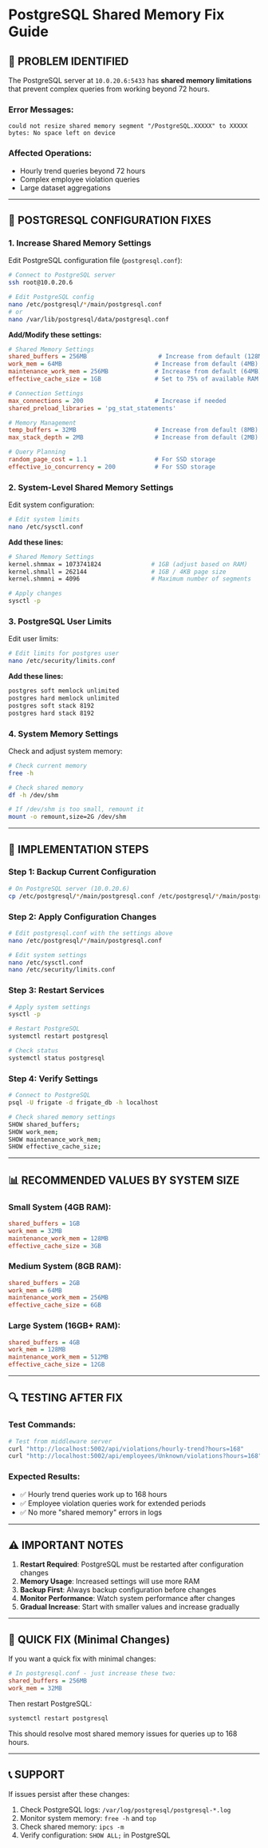 # PostgreSQL Shared Memory Fix Guide

## 🚨 **PROBLEM IDENTIFIED**

The PostgreSQL server at `10.0.20.6:5433` has **shared memory limitations** that prevent complex queries from working beyond 72 hours.

### **Error Messages:**
```
could not resize shared memory segment "/PostgreSQL.XXXXX" to XXXXX bytes: No space left on device
```

### **Affected Operations:**
- Hourly trend queries beyond 72 hours
- Complex employee violation queries
- Large dataset aggregations

---

## 🔧 **POSTGRESQL CONFIGURATION FIXES**

### **1. Increase Shared Memory Settings**

Edit PostgreSQL configuration file (`postgresql.conf`):

```bash
# Connect to PostgreSQL server
ssh root@10.0.20.6

# Edit PostgreSQL config
nano /etc/postgresql/*/main/postgresql.conf
# or
nano /var/lib/postgresql/data/postgresql.conf
```

**Add/Modify these settings:**

```ini
# Shared Memory Settings
shared_buffers = 256MB                    # Increase from default (128MB)
work_mem = 64MB                          # Increase from default (4MB)
maintenance_work_mem = 256MB             # Increase from default (64MB)
effective_cache_size = 1GB               # Set to 75% of available RAM

# Connection Settings
max_connections = 200                    # Increase if needed
shared_preload_libraries = 'pg_stat_statements'

# Memory Management
temp_buffers = 32MB                      # Increase from default (8MB)
max_stack_depth = 2MB                    # Increase from default (2MB)

# Query Planning
random_page_cost = 1.1                   # For SSD storage
effective_io_concurrency = 200           # For SSD storage
```

### **2. System-Level Shared Memory Settings**

Edit system configuration:

```bash
# Edit system limits
nano /etc/sysctl.conf
```

**Add these lines:**

```bash
# Shared Memory Settings
kernel.shmmax = 1073741824              # 1GB (adjust based on RAM)
kernel.shmall = 262144                  # 1GB / 4KB page size
kernel.shmmni = 4096                    # Maximum number of segments

# Apply changes
sysctl -p
```

### **3. PostgreSQL User Limits**

Edit user limits:

```bash
# Edit limits for postgres user
nano /etc/security/limits.conf
```

**Add these lines:**

```bash
postgres soft memlock unlimited
postgres hard memlock unlimited
postgres soft stack 8192
postgres hard stack 8192
```

### **4. System Memory Settings**

Check and adjust system memory:

```bash
# Check current memory
free -h

# Check shared memory
df -h /dev/shm

# If /dev/shm is too small, remount it
mount -o remount,size=2G /dev/shm
```

---

## 🚀 **IMPLEMENTATION STEPS**

### **Step 1: Backup Current Configuration**
```bash
# On PostgreSQL server (10.0.20.6)
cp /etc/postgresql/*/main/postgresql.conf /etc/postgresql/*/main/postgresql.conf.backup
```

### **Step 2: Apply Configuration Changes**
```bash
# Edit postgresql.conf with the settings above
nano /etc/postgresql/*/main/postgresql.conf

# Edit system settings
nano /etc/sysctl.conf
nano /etc/security/limits.conf
```

### **Step 3: Restart Services**
```bash
# Apply system settings
sysctl -p

# Restart PostgreSQL
systemctl restart postgresql

# Check status
systemctl status postgresql
```

### **Step 4: Verify Settings**
```bash
# Connect to PostgreSQL
psql -U frigate -d frigate_db -h localhost

# Check shared memory settings
SHOW shared_buffers;
SHOW work_mem;
SHOW maintenance_work_mem;
SHOW effective_cache_size;
```

---

## 📊 **RECOMMENDED VALUES BY SYSTEM SIZE**

### **Small System (4GB RAM):**
```ini
shared_buffers = 1GB
work_mem = 32MB
maintenance_work_mem = 128MB
effective_cache_size = 3GB
```

### **Medium System (8GB RAM):**
```ini
shared_buffers = 2GB
work_mem = 64MB
maintenance_work_mem = 256MB
effective_cache_size = 6GB
```

### **Large System (16GB+ RAM):**
```ini
shared_buffers = 4GB
work_mem = 128MB
maintenance_work_mem = 512MB
effective_cache_size = 12GB
```

---

## 🔍 **TESTING AFTER FIX**

### **Test Commands:**
```bash
# Test from middleware server
curl "http://localhost:5002/api/violations/hourly-trend?hours=168"
curl "http://localhost:5002/api/employees/Unknown/violations?hours=168"
```

### **Expected Results:**
- ✅ Hourly trend queries work up to 168 hours
- ✅ Employee violation queries work for extended periods
- ✅ No more "shared memory" errors in logs

---

## ⚠️ **IMPORTANT NOTES**

1. **Restart Required**: PostgreSQL must be restarted after configuration changes
2. **Memory Usage**: Increased settings will use more RAM
3. **Backup First**: Always backup configuration before changes
4. **Monitor Performance**: Watch system performance after changes
5. **Gradual Increase**: Start with smaller values and increase gradually

---

## 🎯 **QUICK FIX (Minimal Changes)**

If you want a quick fix with minimal changes:

```ini
# In postgresql.conf - just increase these two:
shared_buffers = 256MB
work_mem = 32MB
```

Then restart PostgreSQL:
```bash
systemctl restart postgresql
```

This should resolve most shared memory issues for queries up to 168 hours.

---

## 📞 **SUPPORT**

If issues persist after these changes:
1. Check PostgreSQL logs: `/var/log/postgresql/postgresql-*.log`
2. Monitor system memory: `free -h` and `top`
3. Check shared memory: `ipcs -m`
4. Verify configuration: `SHOW ALL;` in PostgreSQL





